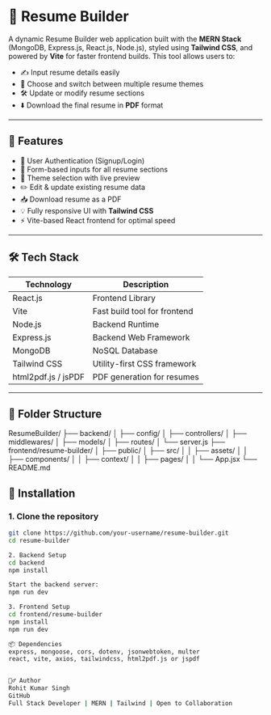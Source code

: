# 📝 Resume Builder

A dynamic Resume Builder web application built with the **MERN Stack** (MongoDB, Express.js, React.js, Node.js), styled using **Tailwind CSS**, and powered by **Vite** for faster frontend builds. This tool allows users to:

- ✍️ Input resume details easily
- 🎨 Choose and switch between multiple resume themes
- 🛠️ Update or modify resume sections
- ⬇️ Download the final resume in **PDF** format

---

## 🚀 Features

- 🔐 User Authentication (Signup/Login)
- 📄 Form-based inputs for all resume sections
- 🎨 Theme selection with live preview
- ✏️ Edit & update existing resume data
- 📥 Download resume as a PDF
- 💡 Fully responsive UI with **Tailwind CSS**
- ⚡ Vite-based React frontend for optimal speed

---

## 🛠️ Tech Stack

| Technology      | Description                                |
|-----------------|--------------------------------------------|
| React.js        | Frontend Library                           |
| Vite            | Fast build tool for frontend               |
| Node.js         | Backend Runtime                            |
| Express.js      | Backend Web Framework                      |
| MongoDB         | NoSQL Database                             |
| Tailwind CSS    | Utility-first CSS framework                |
| html2pdf.js / jsPDF | PDF generation for resumes             |

---

## 📁 Folder Structure
ResumeBuilder/
├── backend/
│ ├── config/
│ ├── controllers/
│ ├── middlewares/
│ ├── models/
│ ├── routes/
│ └── server.js
├── frontend/resume-builder/
│ ├── public/
│ ├── src/
│ │ ├── assets/
│ │ ├── components/
│ │ ├── context/
│ │ ├── pages/
│ │ └── App.jsx
└── README.md



## 🧪 Installation

### 1. Clone the repository

```bash
git clone https://github.com/your-username/resume-builder.git
cd resume-builder

2. Backend Setup
cd backend
npm install

Start the backend server:
npm run dev

3. Frontend Setup
cd frontend/resume-builder
npm install
npm run dev

📦 Dependencies
express, mongoose, cors, dotenv, jsonwebtoken, multer
react, vite, axios, tailwindcss, html2pdf.js or jspdf


🙋‍♂️ Author
Rohit Kumar Singh
GitHub
Full Stack Developer | MERN | Tailwind | Open to Collaboration

